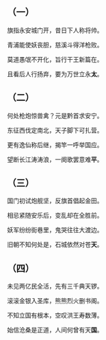 ## （一）

旗指永安城门开，昔日下人称将帅。

青浦能使妖丧胆，慈溪斗得洋枪败。

莫道愚氓不开化，旨行干王新篇在。

且看后人行扬弃，要为万世立永**太**。

## （二）

何处枪炮惊兽禽？元是黔首求安宁。

东征西伐定南北，天子脚下可扎营。

更有逸仙称后继，揭竿一呼举国应。

望断长江涛涛浪，一阕歌罢意难**平**。

## （三）

国门初试炮舰坚，反旗首倡起金田。

相忌紧随安乐后，变乱却在全胜前。

妖军纷纷街巷里，鬼哭往往大渡边。

旧朝不知何处是，石城依然对苍**天**。

## （四）

未见两亿民全活，先有三千典天锣。

滚滚金银入圣库，熊熊烈火删书阁。

不知立国有根本，空叹洪王寿数薄。

始信沧桑是正道，人间何曾有天**国**。
